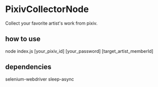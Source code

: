 # PixivCollectorNode
Collect your favorite artist's work from pixiv.

## how to use
node index.js [your_pixiv_id] [your_password] [target_artist_memberId]

## dependencies
selenium-webdriver
sleep-async